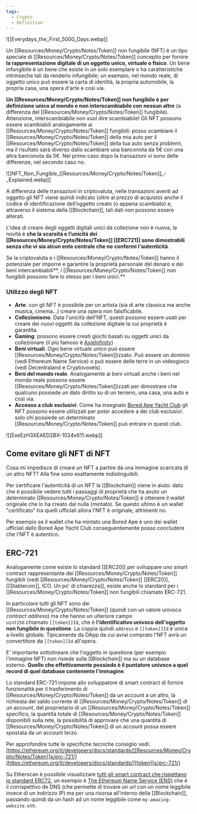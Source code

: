 ```yaml
---
tags:
  - Crypto
  - Definition
---
```



![[Everydays_the_First_5000_Days.webp]]

Un [[Resources/Money/Crypto/Notes/Token]] non fungibile (NFT) è un tipo speciale di [[Resources/Money/Crypto/Notes/Token]] concepito per fornire **la rappresentazione digitale di un oggetto unico, virtuale o fisico**. Un bene infungibile è un bene che esiste in un solo esemplare o ha caratteristiche intrinseche tali da renderlo infungibile; un esempio, nel mondo reale, di oggetto unico può essere la carta di identità, la propria automobile, la propria casa, una opera d'arte e così via.

**Un [[Resources/Money/Crypto/Notes/Token]] non fungibile è per definizione unico al mondo e non interscambiabile con nessun altro** (a differenza del [[Resources/Money/Crypto/Notes/Token]] fungibile). Attenzione, interscambiabile non vuol dire scambiabile! Gli NFT possono essere scambiabili analogamente ai [[Resources/Money/Crypto/Notes/Token]] fungibili: posso scambiare il [[Resources/Money/Crypto/Notes/Token]] della mia auto per il [[Resources/Money/Crypto/Notes/Token]] della tua auto senza problemi, ma il risultato sarà diverso dallo scambiare una banconota da 5€ con una altra banconota da 5€. Nel primo caso dopo la transazioni vi sono delle differenze, nel secondo caso no.

![[NFT_Non_Fungible_[[Resources/Money/Crypto/Notes/Token]]_-_Explained.webp]]

A differenza delle transazioni in criptovaluta, nelle transazioni aventi ad oggetto gli NFT viene quindi indicato (oltre al prezzo di acquisto) anche il codice di identificazione dell’oggetto creato (o appena scambiato) e, attraverso il sistema della [[Blockchain]], tali dati non possono essere alterati.

L'idea di creare degli oggetti digitali unici da collezione non è nuova, la novità è **che la scarsità e l’unicità dei [[Resources/Money/Crypto/Notes/Token]] [[ERC721]] sono dimostrabili senza che vi sia alcun ente centrale che ne confermi l'autenticità**.

Se la criptovaluta e i [[Resources/Money/Crypto/Notes/Token]] hanno il potenziale per imporre e garantire la proprietà personale del denaro e dei beni intercambiabili**, i [[Resources/Money/Crypto/Notes/Token]] non fungibili possono fare lo stesso per i beni unici.**

### Utilizzo degli NFT

- **Arte**. con gli NFT è possibile per un artista (sia di arte classica ma anche musica, cinema...) creare una opera non falsificabile.
- **Collezionismo**. Data l'unicità dell'NFT, questi possono essere usati per creare dei nuovi oggetti da collezione digitale la cui proprietà è garantita.
- **Gaming**: possono essere creati giochi basati su oggetti unici da collezionare (il più famoso è [AxieInfinity](https://axeinifiitniy.com/?))
- **Beni virtuali**. Ogni bene virtuale unico può essere [[Resources/Money/Crypto/Notes/Token]]izzato. Può essere un dominio (vedi Ethereum Name Service) o può essere delle terre in un videogioco (vedi Decentraland e Cryptovoxels).
- **Beni del mondo reale**. Analogamente ai beni virtuali anche i beni nel mondo reale possono essere [[Resources/Money/Crypto/Notes/Token]]izzati per dimostrare che qualcuno possiede un dato diritto su di un terreno, una casa, una auto e così via.
- **Accesso a club esclusivi**: Come ha insegnato [Bored Ape Yacht Club](https://opensea.io/collection/boredapeyachtclub) gli NFT possono essere utilizzati per poter accedere a dei club esclusivi: solo chi possiede un determinato [[Resources/Money/Crypto/Notes/Token]] può entrare in questi club.

![[ExeEzH3XEAED2BX-1024x611.webp]]

## Come evitare gli NFT di NFT

Cosa mi impedisce di creare un NFT a partire da una immagine scaricata di un altro NFT? Alla fine sono esattamente indistinguibili.

Per certificare l'autenticità di un NFT la [[Blockchain]] viene in aiuto: dato che è possibile vedere tutti i passaggi di proprietà che ha avuto un determinato [[Resources/Money/Crypto/Notes/Token]] è ottenere il wallet originale che lo ha creato dal nulla (mintato). Se questo ultimo è un wallet "certificato" tra quelli ufficiali allora l'NFT è originale, altrimenti no.

Per esempio se il wallet che ha mintato una Bored Ape è uno dei wallet ufficiali dello Bored Ape Yacht Club conseguentemente posso concludere che l'NFT è autentico.

## ERC-721

Analogamente come esiste lo standard [[ERC20]] per sviluppare uno smart contract rappresentante dei [[Resources/Money/Crypto/Notes/Token]] fungibili (vedi [[Resources/Money/Crypto/Notes/Token]] [[ERC20]], [[Stablecoin]], ICO. Un po’ di chiarezza]], esiste anche lo standard per i [[Resources/Money/Crypto/Notes/Token]] non fungibili chiamato ERC-721.

In particolare tutti gli NFT sono dei [[Resources/Money/Crypto/Notes/Token]] (quindi con un valore univoco _contract address_) ma che hanno un ulteriore campo `uint256` chiamato `[[token]]Id`, che è **l'identificativo univoco dell'oggetto non fungibile in questione**. La coppia quindi `address` e `[[token]]Id` è unica a livello globale. Tipicamente da DApp da cui avrai comprato l'NFT avrà un convertitore da `[[token]]Id` all'opera.

E' importante sottolineare che l'oggetto in questione (per esempio l'immagine NFT) non risiede sulla [[Blockchain]] ma su un database esterno. **Quello che effettivamente possiedo è il puntatore univoco a quel record di quel database contenente l'immagine**.

Lo standard ERC-721 impone allo sviluppatore di smart contract di fornire funzionalità per il trasferimento di [[Resources/Money/Crypto/Notes/Token]] da un account a un altro, la richiesta del saldo corrente di [[Resources/Money/Crypto/Notes/Token]] di un account, del proprietario di un [[Resources/Money/Crypto/Notes/Token]] specifico, la quantità totale di [[Resources/Money/Crypto/Notes/Token]] disponibili sulla rete, la possibilità di approvare che una quantità di [[Resources/Money/Crypto/Notes/Token]] di un account possa essere spostata da un account terzo.

Per approfondire tutte le specifiche tecniche consiglio vedi: [https://ethereum.org/it/developers/docs/standards/[[Resources/Money/Crypto/Notes/Token]]s/erc-721/](https://ethereum.org/it/developers/docs/standards/[[token]]s/erc-721/)

Su Etherscan è possibile visualizzare [tutti gli smart contract che rispettano lo standard ERC72](https://etherscan.io/[[token]]s-nft), un esempio è [The Ethereum Name Service (ENS)](https://ens.domains/) che è il corrispettivo de DNS (che permette di trovare un url con un nome leggibile invece di un indirizzo IP) ma per una risorsa all'interno della [[Blockchain]], passando quindi da un hash ad un nome leggibile come `my-amazing-website.eth`.